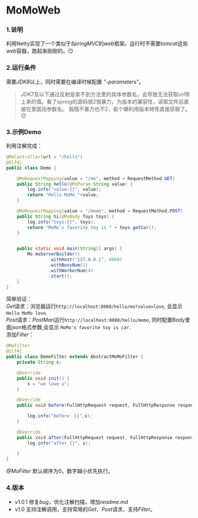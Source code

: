 # MoMoWeb
### 1.说明
利用Netty实现了一个类似于*SpringMVC*的*web*框架。运行时不需要*tomcat*这些*web*容器，跑起来刚刚的。:smirk:
### 2.运行条件
需要*JDK8*以上，同时需要在编译时候配置 _*"-parameters"*_。
>*JDK7*及以下通过反射是拿不到方法里的具体参数名，会导致无法获取*url*带上来的值。看了*spring*的源码很2很暴力，为版本的兼容性，读取文件后直接在里面找参数名。
我既不暴力也不2，偷个懒利用版本特性直接获取了。:blush:
### 3.示例Demo
利用注解完成：
```Java
@MoController(url = "/hello")
@Slf4j
public class Demo {

	@MoRequestMapping(value = "/mo", method = RequestMethod.GET)
	public String hello(@MoParam String value) {
		log.info("value:{}", value);
		return "Hello MoMo "+value;
	}

	@MoRequestMapping(value = "/momo", method = RequestMethod.POST)
	public String hi(@MoBody Toys toys) {
		log.info("toys:{}", toys);
		return "MoMo's favorite toy is " + toys.getCar();
	}


	public static void main(String[] args) {
		Mo.moServerBuilder()
				.withHost("127.0.0.1", 8080)
				.withBossNum(1)
				.withWorkerNum(4)
				.start();
	}
}
```
简单验证：  
*Get*请求：浏览器运行`http://localhost:8080/hello/mo?value=love`, 会显示 `Hello MoMo love`.  
*Post*请求：*PostMan*运行`http://localhost:8080/hello/momo`, 同时配置Body里面json格式参数,会显示 `MoMo's favorite toy is car`.  
添加*Filter*：
```Java
@MoFilter
@Slf4j
public class DemoFilter extends AbstractMoMoFilter {
	private String s;

	@Override
	public void init() {
		s = "we love u";
	}

	@Override
	public void before(FullHttpRequest request, FullHttpResponse response) {

		log.info("before：{}",s);
	}

	@Override
	public void after(FullHttpRequest request, FullHttpResponse response) {
		log.info("after {}", s);

	}
}
```
*@MoFilter* 默认顺序为0，数字越小优先执行。

### 4.版本

  - v1.0.1 修复*bug*，优化注解扫描，增加*readme.md*
  - v1.0   支持注解调用，支持常用的*Get*、*Post*请求，支持*Filter*。